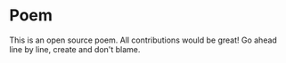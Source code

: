 # Poem
This is an open source poem. All contributions would be great!
Go ahead line by line, create and don't blame.
